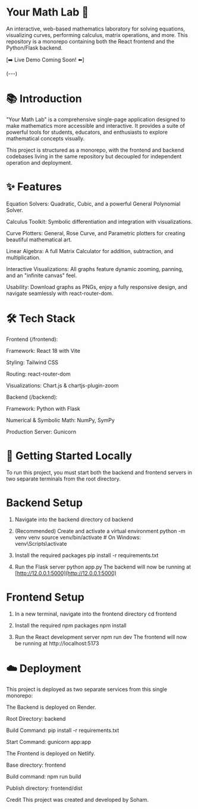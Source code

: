 # Your Math Lab 🧪 
An interactive, web-based mathematics laboratory for solving equations, visualizing curves, performing calculus, matrix operations, and more. This repository is a monorepo containing both the React frontend and the Python/Flask backend.

[➡️ Live Demo Coming Soon! ⬅️]

(---)

# 📚 Introduction
"Your Math Lab" is a comprehensive single-page application designed to make mathematics more accessible and interactive. It provides a suite of powerful tools for students, educators, and enthusiasts to explore mathematical concepts visually.

This project is structured as a monorepo, with the frontend and backend codebases living in the same repository but decoupled for independent operation and deployment.

# ✨ Features
Equation Solvers: Quadratic, Cubic, and a powerful General Polynomial Solver.

Calculus Toolkit: Symbolic differentiation and integration with visualizations.

Curve Plotters: General, Rose Curve, and Parametric plotters for creating beautiful mathematical art.

Linear Algebra: A full Matrix Calculator for addition, subtraction, and multiplication.

Interactive Visualizations: All graphs feature dynamic zooming, panning, and an "infinite canvas" feel.

Usability: Download graphs as PNGs, enjoy a fully responsive design, and navigate seamlessly with react-router-dom.

# 🛠️ Tech Stack
Frontend (/frontend):

Framework: React 18 with Vite

Styling: Tailwind CSS

Routing: react-router-dom

Visualizations: Chart.js & chartjs-plugin-zoom

Backend (/backend):

Framework: Python with Flask

Numerical & Symbolic Math: NumPy, SymPy

Production Server: Gunicorn

# 🚀 Getting Started Locally
To run this project, you must start both the backend and frontend servers in two separate terminals from the root directory.

# Backend Setup
1. Navigate into the backend directory
cd backend

2. (Recommended) Create and activate a virtual environment
python -m venv venv
source venv/bin/activate  # On Windows: venv\Scripts\activate

3. Install the required packages
pip install -r requirements.txt

4. Run the Flask server
python app.py
The backend will now be running at [http://12.0.0.1:5000](http://12.0.0.1:5000)

# Frontend Setup
1. In a new terminal, navigate into the frontend directory
cd frontend

2. Install the required npm packages
npm install

3. Run the React development server
npm run dev
The frontend will now be running at http://localhost:5173

# ☁️ Deployment
This project is deployed as two separate services from this single monorepo:

The Backend is deployed on Render.

Root Directory: backend

Build Command: pip install -r requirements.txt

Start Command: gunicorn app:app

The Frontend is deployed on Netlify.

Base directory: frontend

Build command: npm run build

Publish directory: frontend/dist

Credit
This project was created and developed by Soham.